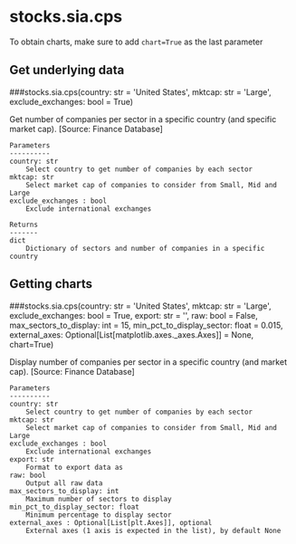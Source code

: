 # stocks.sia.cps

To obtain charts, make sure to add `chart=True` as the last parameter

## Get underlying data 
###stocks.sia.cps(country: str = 'United States', mktcap: str = 'Large', exclude_exchanges: bool = True)

Get number of companies per sector in a specific country (and specific market cap). [Source: Finance Database]

    Parameters
    ----------
    country: str
        Select country to get number of companies by each sector
    mktcap: str
        Select market cap of companies to consider from Small, Mid and Large
    exclude_exchanges : bool
        Exclude international exchanges

    Returns
    -------
    dict
        Dictionary of sectors and number of companies in a specific country

## Getting charts 
###stocks.sia.cps(country: str = 'United States', mktcap: str = 'Large', exclude_exchanges: bool = True, export: str = '', raw: bool = False, max_sectors_to_display: int = 15, min_pct_to_display_sector: float = 0.015, external_axes: Optional[List[matplotlib.axes._axes.Axes]] = None, chart=True)

Display number of companies per sector in a specific country (and market cap). [Source: Finance Database]

    Parameters
    ----------
    country: str
        Select country to get number of companies by each sector
    mktcap: str
        Select market cap of companies to consider from Small, Mid and Large
    exclude_exchanges : bool
        Exclude international exchanges
    export: str
        Format to export data as
    raw: bool
        Output all raw data
    max_sectors_to_display: int
        Maximum number of sectors to display
    min_pct_to_display_sector: float
        Minimum percentage to display sector
    external_axes : Optional[List[plt.Axes]], optional
        External axes (1 axis is expected in the list), by default None
